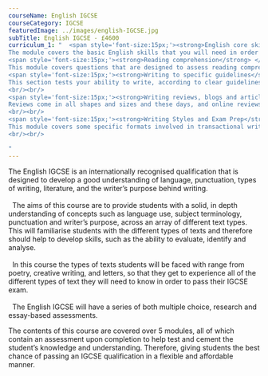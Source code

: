 ```yaml
---
courseName: English IGCSE
courseCategory: IGCSE
featuredImage: ../images/english-IGCSE.jpg
subTitle: English IGCSE - £4600
curriculum_1: "  <span style='font-size:15px;'><strong>English core skills</strong></span> <br/><br/>
The module covers the basic English skills that you will need in order to complete the rest of the course successfully. There are no specific questions on spelling and punctuation in the examination, but you will be expected to punctuate and spell correctly, as well as write good, grammatical English<br/><br/>
<span style='font-size:15px;'><strong>Reading comprehension</strong> </span> <br/><br/>
This module covers questions that are designed to assess reading comprehension (AO1: the ability to read with understanding and select information in an appropriate way from the passages). Questions will be asked on passages which are linked by their theme or subject matter.<br/><br/>
<span style='font-size:15px;'><strong>Writing to specific guidelines</strong> </span><br/><br/>
This section tests your ability to write, according to clear guidelines, in response to material that will appear on the examination paper.
<br/><br/>
<span style='font-size:15px;'><strong>Writing reviews, blogs and articles</strong> </span><br/><br/>
Reviews come in all shapes and sizes and these days, and online reviews can even make or break a business. For the purposes of the exam we will be looking at longer reviews, rather than the short ones found on review sites like Trustpilot.
<br/><br/>
<span style='font-size:15px;'><strong>Writing Styles and Exam Prep</strong> </span><br/><br/>
This module covers some specific formats involved in transactional writing including instructions, reports, letters, reviews, blogs, articles and leaflets.
<br/><br/>

"
---
```

The English IGCSE is an internationally recognised qualification that is designed to develop a good understanding of language, punctuation, types of writing, literature, and the writer’s purpose behind writing.
<br/><br/>
  <i class="fas fa-check-circle" style="color:#464660; margin-right:8px"></i>   The aims of this course are to provide students with a solid, in depth understanding of concepts such as language use, subject terminology, punctuation and writer’s purpose, across an array of different text types. This will familiarise students with the different types of texts and therefore should help to develop skills, such as the ability to evaluate, identify and analyse.
  <br/><br/>
  <i class="fas fa-check-circle" style="color:#464660; margin-right:8px"></i>   In this course the types of texts students will be faced with range from poetry, creative writing, and letters, so that they get to experience all of the different types of text they will need to know in order to pass their IGCSE exam.
  <br/><br/>
  <i class="fas fa-check-circle" style="color:#464660; margin-right:8px"></i>  The English IGCSE will have a series of both multiple choice, research and essay-based assessments.

The contents of this course are covered over 5 modules, all of which contain an assessment upon completion to help test and cement the student’s knowledge and understanding. Therefore, giving students the best chance of passing an IGCSE qualification in a flexible and affordable manner.